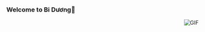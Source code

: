 ### Welcome to Bi Dương👋



  <img align="right" alt="GIF" src="https://media.giphy.com/media/iIqmM5tTjmpOB9mpbn/giphy.gif" />


